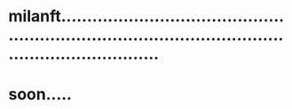 # milanft.............................................................................................................................
# soon.....
